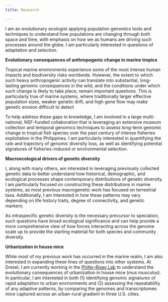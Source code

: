 ```yaml
---
title: Research

---
```


I am an evolutionary ecologist applying population genomics tools and techniques to understand how populations are changing through both space and time, with emphasis on how we as humans are driving such processes around the globe. I am particularly interested in questions of adaptation and selection.

**Evolutionary consequences of anthropogenic change in marine tropics**

Tropical marine environments experience some of the most intense human impacts and biodiversity risks worldwide. However, the extent to which such heavy anthropogenic activity can translate into substantial, long-lasting genomic consequences in the wild, and the conditions under which such change is likely to take place, remain important questions. This is particularly true of marine systems, where traditionally larger effective population sizes, weaker genetic drift, and high gene flow may make genetic erosion difficult to detect

To help address these gaps in knowledge, I am involved in a large multi-national, NSF-funded collaboration that is leveraging an extensive museum collection and temporal genomics techniques to assess long-term genomic change in tropical fish species over the past century of intense fisheries exploitation in the Philippines. I am particularly interested in quantifying the rate and trajectory of genomic diversity loss, as well as identifying potential signatures of fisheries-induced or environmental selection.

**Macroecological drivers of genetic diversity**

I, along with many others, am interested in leveraging previously collected genetic data to better understand how historical, demographic, and ecological processes shape contemporary distributions of genetic diversity. I am particularly focused on constructing these distributions in marine systems, as most previous macrogenetic work has focused on terrestrial taxa. Additionally, I am interested in how these patterns may vary depending on life history traits, degree of connectivity, and genetic markers. 

As intraspecific genetic diversity is the necessary precursor to speciation, such questions have broad ecological significance and can help provide a more comprehensive view of how forces interacting across the genome scale up to provide the starting material for both species and community diversity.


**Urbanization in house mice**

While most of my previous work has occurred in the marine realm, I am also interested in expanding these lines of questions into other systems. At Drexel, I am currently working in the [Phifer-Rixey Lab](http://phiferrixeylab.com/) to understand the evolutionary consequences of urbanization in house mice (*mus musculus*). In particular, I am interested in both (1) identifying genomic signatures of rapid adaptation to urban environments and (2) assessing the repeatability of any adaptive patterns, by comparing the genomes and transcriptomes mice captured across an urban-rural gradient in three U.S. cities. 
